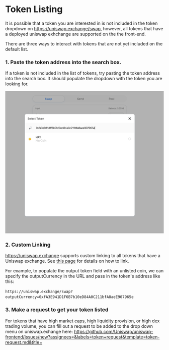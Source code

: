 # Token Listing

It is possible that a token you are interested in is not included in the token dropdown on https://uniswap.exchange/swap, however, all tokens
that have a deployed uniswap exhchange are supported on the the front-end. 

There are three ways to interact with tokens that are not yet included on the default list. 

### 1. Paste the token address into the search box. 

If a token is not included in the list of tokens, try pasting the token address into the search box. It should populate the dropdown with 
the token you are looking for. 

<img src="../.gitbook/assets/tokenSearch.png" width="600">

### 2. Custom Linking 

https://uniswap.exchange supports custom linking to all tokens that have a Uniswap exchange. See [this page](/frontend-integration/linking.md) for details on how to link.

For example, to populate the output token field with an unlisted coin, we can specify the outputCurrency in the URL and pass in the 
token's address like this: 

```https://uniswap.exchange/swap?outputCurrency=0xfA3E941D1F6B7b10eD84A0C211bfA8aeE907965e```

### 3. Make a request to get your token listed

For tokens that have high market caps, high liquidity provision, or high dex trading volume, you can fill out a request to be added to 
the drop down menu on uniswap.exhange here: https://github.com/Uniswap/uniswap-frontend/issues/new?assignees=&labels=token+request&template=token-request.md&title=
